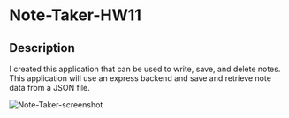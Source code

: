# Note-Taker-HW11

## Description

I created this application that can be used to write, save, and delete notes. This application will use an express backend and save and retrieve note data from a JSON file.

![Note-Taker-screenshot](https://user-images.githubusercontent.com/60679626/92352073-1d8ea300-f092-11ea-8c2f-b1bce2e31c21.PNG)
